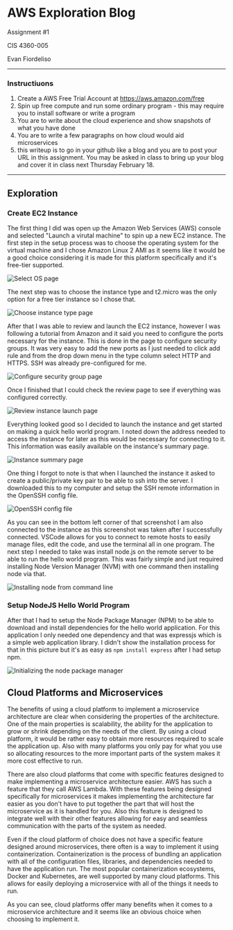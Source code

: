 # AWS Exploration Blog

Assignment #1

CIS 4360-005

Evan Fiordeliso

---

### Instructiuons
1. Create a AWS Free Trial Account at https://aws.amazon.com/free
2. Spin up free compute and run some ordinary program - this may require you to install software or write a program
3. You are to write about the cloud experience and show snapshots of what you have done
4. You are to write a few paragraphs on how cloud would aid microservices
5. this writeup is to go in your github like a blog and you are to post your URL in this assignment.  You may be asked in class to bring up your blog and cover it in class next Thursday February 18.

---

## Exploration

### Create EC2 Instance

The first thing I did was open up the Amazon Web Services (AWS) console and selected "Launch a virutal machine" to spin up a new EC2 instance. The first step in the setup process was to choose the operating system for the virtual machine and I chose Amazon Linux 2 AMI as it seems like it would be a good choice considering it is made for this platform specifically and it's free-tier supported.

![Select OS page](./Select-OS.png)

The next step was to choose the instance type and t2.micro was the only option for a free tier instance so I chose that.

![Choose instance type page](./Choose-Instance-Type.png)

After that I was able to review and launch the EC2 instance, however I was following a tutorial from Amazon and it said you need to configure the ports necessary for the instance. This is done in the page to configure security groups. It was very easy to add the new ports as I just needed to click add rule and from the drop down menu in the type column select HTTP and HTTPS. SSH was already pre-configured for me.

![Configure security group page](./Configure-Ports.png)

Once I finished that I could check the review page to see if everything was configured correctly.

![Review instance launch page](./Review-Details.png)

Everything looked good so I decided to launch the instance and get started on making a quick hello world program. I noted down the address needed to access the instance for later as this would be necessary for connecting to it. This information was easily available on the instance's summary page.

![Instance summary page](./Instance-Info.png)

One thing I forgot to note is that when I launched the instance it asked to create a public/private key pair to be able to ssh into the server. I downloaded this to my computer and setup the SSH remote information in the OpenSSH config file.

![OpenSSH config file](./VSCode-Remote.png)

As you can see in the bottom left corner of that screenshot I am also connected to the instance as this screenshot was taken after I successfully connected. VSCode allows for you to connect to remote hosts to easily manage files, edit the code, and use the terminal all in one program. The next step I needed to take was install node.js on the remote server to be able to run the hello world program. This was fairly simple and just required installing Node Version Manager (NVM) with one command then installing node via that.

![Installing node from command line](./Installing-Node.png)

### Setup NodeJS Hello World Program

After that I had to setup the Node Package Manager (NPM) to be able to download and install dependencies for the hello world application. For this application I only needed one dependency and that was expressjs which is a simple web application library. I didn't show the installation process for that in this picture but it's as easy as `npm install express` after I had setup npm.


![Initializing the node package manager](./NPM-Init.png)

## Cloud Platforms and Microservices

The benefits of using a cloud platform to implement a
microservice architecture are clear when considering the
properties of the architecture. One of the main properties
is scalability, the ability for the application to grow or
shrink depending on the needs of the client. By using a
cloud platform, it would be rather easy to obtain more
resources required to scale the application up. Also with
many platforms you only pay for what you use so allocating
resources to the more important parts of the system makes
it more cost effective to run.

There are also cloud platforms that come with specific
features designed to make implementing a microservice
architecture easier. AWS has such a feature that they call
AWS Lambda. With these features being designed specifically
for microservices it makes implementing the architecture
far easier as you don't have to put together the part that
will host the microservice as it is handled for you. Also
this feature is designed to integrate well with their other
features allowing for easy and seamless communication with
the parts of the system as needed.

Even if the cloud platform of choice does not have a specific
feature designed around microservices, there often is a way
to implement it using containerization. Containerization is
the process of bundling an application with all of the 
configuration files, libraries, and dependencies needed to
have the application run. The most popular containerization
ecosystems, Docker and Kubernetes, are well supported by many
cloud platforms. This allows for easily deploying a
microservice with all of the things it needs to run.

As you can see, cloud platforms offer many benefits when it
comes to a microservice architecture and it seems like an 
obvious choice when choosing to implement it.